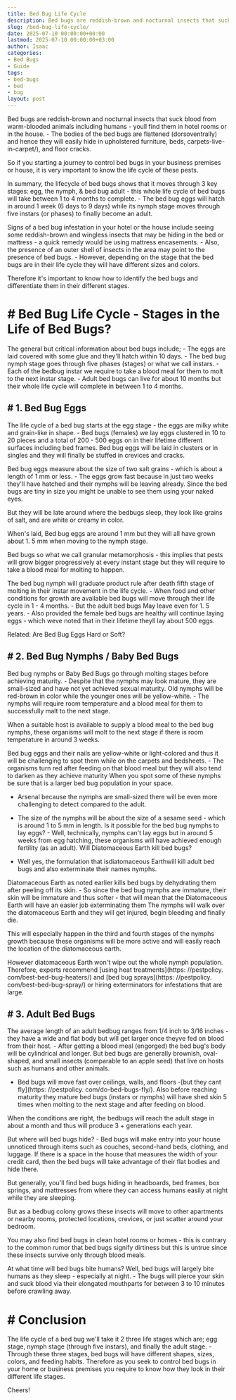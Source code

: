 ```yaml
---
title: Bed Bug Life Cycle
description: Bed bugs are reddish-brown and nocturnal insects that suck blood from warm-blooded animals including humans - youll find them in hotel rooms or in the house....
slug: /bed-bug-life-cycle/
date: 2025-07-10 00:00:00+00:00
lastmod: 2025-07-10 00:00:00+03:00
author: Isaac
categories:
- Bed Bugs
- Guide
tags:
- bed-bugs
- bed
- bug
layout: post
---
```


Bed bugs are reddish-brown and nocturnal insects that suck blood from warm-blooded animals including humans - youll find them in hotel rooms or in the house. - The bodies of the bed bugs are flattened (dorsoventrally) and hence they will easily hide in upholstered furniture, beds, carpets-live-in-carpet/), and floor cracks.

So if you starting a journey to control bed bugs in your business premises or house, it is very important to know the life cycle of these pests.

In summary, the lifecycle of bed bugs shows that it moves through 3 key stages: egg, the nymph, & bed bug adult - this whole life cycle of bed bugs will take between 1 to 4 months to complete. - The bed bug eggs will hatch in around 1 week (6 days to 9 days) while its nymph stage moves through five instars (or phases) to finally become an adult.

Signs of a bed bug infestation in your hotel or the house include seeing some reddish-brown and wingless insects that may be hiding in the bed or mattress - a quick remedy would be using mattress encasements. - Also, the presence of an outer shell of insects in the area may point to the presence of bed bugs. - However, depending on the stage that the bed bugs are in their life cycle they will have different sizes and colors.

Therefore it's important to know how to identify the bed bugs and differentiate them in their different stages.

# # Bed Bug Life Cycle - Stages in the Life of Bed Bugs?

The general but critical information about bed bugs include; - The eggs are laid covered with some glue and they'll hatch within 10 days. - The bed bug nymph stage goes through five phases (stages) or what we call instars. - Each of the bedbug instar we require to take a blood meal for them to molt to the next instar stage. - Adult bed bugs can live for about 10 months but their whole life cycle will complete in between 1 to 4 months.

## # 1. Bed Bug Eggs

The life cycle of a bed bug starts at the egg stage - the eggs are milky white and grain-like in shape. - Bed bugs (females) we lay eggs clustered in 10 to 20 pieces and a total of 200 - 500 eggs on in their lifetime different surfaces including bed frames. Bed bug eggs will be laid in clusters or in singles and they will finally be stuffed in crevices and cracks.

Bed bug eggs measure about the size of two salt grains - which is about a length of 1 mm or less. - The eggs grow fast because in just two weeks they'll have hatched and their nymphs will be leaving already. Since the bed bugs are tiny in size you might be unable to see them using your naked eyes.

But they will be late around where the bedbugs sleep, they look like grains of salt, and are white or creamy in color.

When's laid, Bed bug eggs are around 1 mm but they will all have grown about 1. 5 mm when moving to the nymph stage.

Bed bugs so what we call granular metamorphosis - this implies that pests will grow bigger progressively at every instant stage but they will require to take a blood meal for molting to happen.

The bed bug nymph will graduate product rule after death fifth stage of molting in their instar movement in the life cycle. - When food and other conditions for growth are available bed bugs will move through their life cycle in 1 - 4 months. - But the adult bed bugs May leave even for 1. 5 years. - Also provided the female bed bugs are healthy will continue laying eggs - which weve noted that in their lifetime theyll lay about 500 eggs.

Related: Are Bed Bug Eggs Hard or Soft?

## # 2. Bed Bug Nymphs / Baby Bed Bugs

Bed bug nymphs or Baby Bed Bugs go through molting stages before achieving maturity. - Despite that the nymphs may look mature, they are small-sized and have not yet achieved sexual maturity. Old nymphs will be red-brown in color while the younger ones will be yellow-white. - The nymphs will require room temperature and a blood meal for them to successfully malt to the next stage.

When a suitable host is available to supply a blood meal to the bed bug nymphs, these organisms will molt to the next stage if there is room temperature in around 3 weeks.

Bed bug eggs and their nails are yellow-white or light-colored and thus it will be challenging to spot them while on the carpets and bedsheets. - The organisms turn red after feeding on that blood meal but they will also tend to darken as they achieve maturity When you spot some of these nymphs be sure that is a larger bed bug population in your space.

- Arsenal because the nymphs are small-sized there will be even more challenging to detect compared to the adult.

- The size of the nymphs will be about the size of a sesame seed - which is around 1 to 5 mm in length. Is it possible for the bed bug nymphs to lay eggs? - Well, technically, nymphs can't lay eggs but in around 5 weeks from egg hatching, these organisms will have achieved enough fertility (as an adult). Will Diatomaceous Earth kill bed bugs?

- Well yes, the formulation that isdiatomaceous Earthwill kill adult bed bugs and also exterminate their names nymphs.

Diatomaceous Earth as noted earlier kills bed bugs by dehydrating them after peeling off its skin. - So since the bed bug nymphs are immature, their skin will be immature and thus softer - that will mean that the Diatomaceous Earth will have an easier job exterminating them The nymphs will walk over the diatomaceous Earth and they will get injured, begin bleeding and finally die.

This will especially happen in the third and fourth stages of the nymphs growth because these organisms will be more active and will easily reach the location of the diatomaceous earth.

However diatomaceous Earth won't wipe out the whole nymph population. Therefore, experts recommend [using heat treatments](https: //pestpolicy. com/best-bed-bug-heaters/) and [bed bug sprays](https: //pestpolicy. com/best-bed-bug-spray/) or hiring exterminators for infestations that are large.

## # 3. Adult Bed Bugs

The average length of an adult bedbug ranges from 1/4 inch to 3/16 inches - they have a wide and flat body but will get larger once theyve fed on blood from their host. - After getting a blood meal (engorged) the bed bug's body will be cylindrical and longer. But bed bugs are generally brownish, oval-shaped, and small insects (comparable to an apple seed) that live on hosts such as humans and other animals.

- Bed bugs will move fast over ceilings, walls, and floors -[but they cant fly](https: //pestpolicy. com/do-bed-bugs-fly/). Also before reaching maturity they mature bed bugs (instars or nymphs) will have shed skin 5 times when molting to the next stage and after feeding on blood.

When the conditions are right, the bedbugs will reach the adult stage in about a month and thus will produce 3 + generations each year.

But where will bed bugs hide? - Bed bugs will make entry into your house unnoticed through items such as couches, second-hand beds, clothing, and luggage. If there is a space in the house that measures the width of your credit card, then the bed bugs will take advantage of their flat bodies and hide there.

But generally, you'll find bed bugs hiding in headboards, bed frames, box springs, and mattresses from where they can access humans easily at night while they are sleeping.

But as a bedbug colony grows these insects will move to other apartments or nearby rooms, protected locations, crevices, or just scatter around your bedroom.

You may also find bed bugs in clean hotel rooms or homes - this is contrary to the common rumor that bed bugs signify dirtiness but this is untrue since these insects survive only through blood meals.

At what time will bed bugs bite humans? Well, bed bugs will largely bite humans as they sleep - especially at night. - The bugs will pierce your skin and suck blood via their elongated mouthparts for between 3 to 10 minutes before crawling away.

# # Conclusion

The life cycle of a bed bug we'll take it 2 three life stages which are; egg stage, nymph stage (through five instars), and finally the adult stage. - Through these three stages, bed bugs will have different shapes, sizes, colors, and feeding habits. Therefore as you seek to control bed bugs in your home or business premises you require to know how they look in their different life stages.

Cheers!
